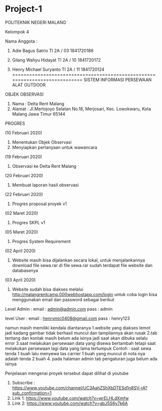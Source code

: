 # Project-1
POLITEKNIK NEGERI MALANG

Kelompok 4

Nama Anggota :
1. Adie Bagus Satrio 
TI 2A / 03 
1841720186

2. Gilang Wahyu Hidayat
TI 2A / 10
1841720172

3. Henry Michael Suryanto
TI 2A / 11
1841720124
============================================================================
SISTEM INFORMASI PERSEWAAN ALAT OUTDOOR

OBJEK OBSERVASI
1. Nama : Delta Rent Malang
2. Alamat : Jl.Mertojoyo Selatan No.18, Merjosari, Kec. Lowokwaru, Kota Malang Jawa Timur 65144

PROGRES

(10 Februari 2020)
1. Menentukan Objek Observasi
2. Menyiapkan pertanyaan untuk wawancara

(19 Februari 2020)
1. Observasi ke Delta Rent Malang

(20 Februari 2020)
1. Membuat laporan hasil observasi

(22 Februari 2020)
1. Progres proposal proyek v1

(02 Maret 2020)
1. Progres SKPL v1

(05 Maret 2020)
1. Progres System Requirement

(02 April 2020)
1. Website masih bisa dijalankan secara lokal, untuk menjalankannya download file sewa.rar
di file sewa.rar sudah terdapat file website dan databasenya

(03 April 2020)
1. Website sudah bisa diakses melalui http://malangrentcamp.000webhostapp.com/login
untuk coba login bisa menggunakan email dan password sebagai berikut

Level Admin :
email : admin@admin.com
pass : admin

level User : 
email : henrymic0408@gmail.com
pass : henry123

namun masih memiliki kendala diantaranya
1.website yang diakses lemot jadi kadang gambar tidak berhasil muncul dan tampilannya akan rusak
2.tab tentang dan kontak masih belum ada isinya jadi saat akan dibuka selalu error
3.saat melakukan persewaan data yang disewa bertambah tetapi saat melakukan persewaan lagi data yang lama tertumpuk
Contoh : 
saat sewa tenda 1 buah lalu menyewa tas carrier 1 buah yang muncul di nota nya adalah tenda 2 buah
4. pada halaman admin tab pengaturan juga belum ada isinya

Penjelasan mengenai proyek tersebut dapat dilihat di youtube 
1. Subscribe : https://www.youtube.com/channel/UC3AahZShXbDTESd1n8SV-rA?sub_confirmation=1
2. Link 1: https://www.youtube.com/watch?v=wrELHLdXmfw
3. Link 2: https://www.youtube.com/watch?v=gbJ5S6y7k6A
